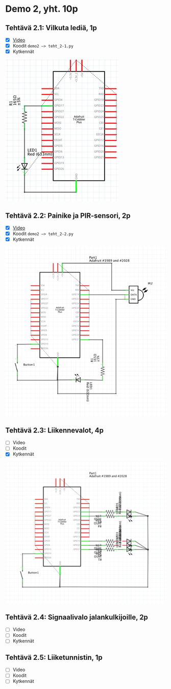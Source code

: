 # Demo 2, yht. 10p

## Tehtävä 2.1: Vilkuta lediä, 1p

- [x] [Video](https://streamable.com/p4sv6)
- [x] Koodit `demo2 –> teht_2-1.py`
- [x] Kytkennät

![Tehtävä 2.1 kytkennät](https://github.com/rennehir/TIEA345/raw/master/images/Screenshot%202019-02-15%20at%2015.59.46.png)

## Tehtävä 2.2: Painike ja PIR-sensori, 2p

- [x] [Video](https://streamable.com/106lw)
- [x] Koodit `demo2 –> teht_2-2.py`
- [x] Kytkennät

![Tehtävä 2.2 kytkennät](https://github.com/rennehir/TIEA345/raw/master/images/teht_2-2.png)

## Tehtävä 2.3: Liikennevalot, 4p

- [ ] Video
- [ ] Koodit
- [x] Kytkennät

![Tehtävä 2.2 kytkennät](https://github.com/rennehir/TIEA345/raw/master/images/teht_2-3.png)

## Tehtävä 2.4: Signaalivalo jalankulkijoille, 2p

- [ ] Video
- [ ] Koodit
- [ ] Kytkennät

## Tehtävä 2.5: Liiketunnistin, 1p

- [ ] Video
- [ ] Koodit
- [ ] Kytkennät
